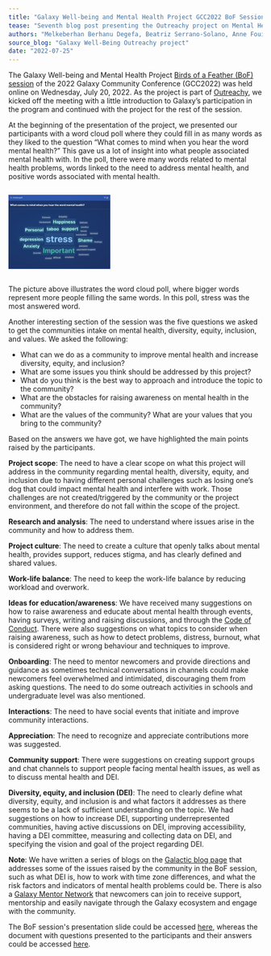 ```yaml
---
title: "Galaxy Well-being and Mental Health Project GCC2022 BoF Session Highlights"
tease: "Seventh blog post presenting the Outreachy project on Mental Health"
authors: "Melkeberhan Berhanu Degefa, Beatriz Serrano-Solano, Anne Fouilloux"
source_blog: "Galaxy Well-Being Outreachy project"
date: "2022-07-25"
---
```


The Galaxy Well-being and Mental Health Project [Birds of a Feather (BoF) session](https://gcc2022.sched.com/event/15sBx/bof-galaxy-well-being-and-mental-health-project) of the 2022 Galaxy Community Conference (GCC2022) was held online on Wednesday, July 20, 2022. As the project is part of [Outreachy](https://www.outreachy.org/), we kicked off the meeting with a little introduction to Galaxy’s participation in the program and continued with the project for the rest of the session. 

At the beginning of the presentation of the project, we presented our participants with a word cloud poll where they could fill in as many words as they liked to the question “What comes to mind when you hear the word mental health?” This gave us a lot of insight into what people associated mental health with. In the poll, there were many words related to mental health problems, words linked to the need to address mental health, and positive words associated with mental health.

<div class="center">
<div style="height:40%; width:40%; display: inline-block">

![Word Cloud Poll](Word_Cloud_Poll.png)

</div>
</div>

The picture above illustrates the word cloud poll, where bigger words represent more people filling the same words. In this poll, stress was the most answered word.

Another interesting section of the session was the five questions we asked to get the communities intake on mental health, diversity, equity, inclusion, and values. We asked the following:

* What can we do as a community to improve mental health and increase diversity, equity, and inclusion?
* What are some issues you think should be addressed by this project?
* What do you think is the best way to approach and introduce the topic to the community?
* What are the obstacles for raising awareness on mental health in the community?
* What are the values of the community? What are your values that you bring to the community? 

Based on the answers we have got, we have highlighted the main points raised by the participants.

**Project scope**: The need to have a clear scope on what this project will address in the community regarding mental health, diversity, equity, and inclusion due to having different personal challenges such as losing one’s dog that could impact mental health and interfere with work. Those challenges are not created/triggered by the community or the project environment, and therefore do not fall within the scope of the project.

**Research and analysis**: The need to understand where issues arise in the community and how to address them.

**Project culture**: The need to create a culture that openly talks about mental health, provides support, reduces stigma, and has clearly defined and shared values.

**Work-life balance**: The need to keep the work-life balance by reducing workload and overwork.

**Ideas for education/awareness**: We have received many suggestions on how to raise awareness and educate about mental health through events, having surveys, writing and raising discussions, and through the [Code of Conduct](https://galaxyproject.org/community/coc/). There were also suggestions on what topics to consider when raising awareness, such as how to detect problems, distress, burnout, what is considered right or wrong behaviour and techniques to improve.

**Onboarding**: The need to mentor newcomers and provide directions and guidance as sometimes technical conversations in channels could make newcomers feel overwhelmed and intimidated, discouraging them from asking questions. The need to do some outreach activities in schools and undergraduate level was also mentioned.

**Interactions**: The need to have social events that initiate and improve community interactions.

**Appreciation**: The need to recognize and appreciate contributions more was suggested.

**Community support**: There were suggestions on creating support groups and chat channels to support people facing mental health issues, as well as to discuss mental health and DEI.

**Diversity, equity, and inclusion (DEI)**: The need to clearly define what diversity, equity, and inclusion is and what factors it addresses as there seems to be a lack of sufficient understanding on the topic. We had suggestions on how to increase DEI, supporting underrepresented communities, having active discussions on DEI, improving accessibility, having a DEI committee, measuring and collecting data on DEI, and specifying the vision and goal of the project regarding DEI.

**Note**: We have written a series of blogs on the [Galactic blog page](https://galaxyproject.org/blog/) that addresses some of the issues raised by the community in the BoF session, such as what DEI is, how to work with time zone differences, and what the risk factors and indicators of mental health problems could be. There is also a [Galaxy Mentor Network](https://galaxy-mentor-network.netlify.app/) that newcomers can join to receive support, mentorship and easily navigate through the Galaxy ecosystem and engage with the community.

The BoF session's presentation slide could be accessed [here](https://docs.google.com/presentation/d/1fnW5eAhOj-kCDTJypGuLF-tvgEuoQF__77Jrt_gtFfU/edit?usp=sharing), whereas the document with questions presented to the participants and their answers could be accessed [here](https://docs.google.com/document/d/1KOjXXPI0c55-ZL8a1XN3Xhq_A9LfuaufxqoIkS8uvL4/edit?usp=sharing).
